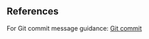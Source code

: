 ## References

For Git commit message guidance:
[Git commit](https://chris.beams.io/posts/git-commit/#imperative)
